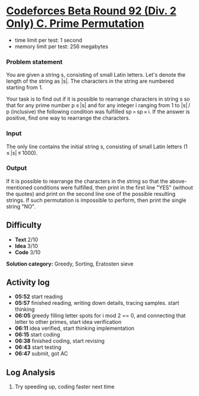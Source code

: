 # [Codeforces Beta Round 92 (Div. 2 Only) C. Prime Permutation](https://codeforces.com/contest/124/problem/C)

- time limit per test: 1 second
- memory limit per test: 256 megabytes

### Problem statement

You are given a string s, consisting of small Latin letters. Let's denote the length of the string as |s|. The characters in the string are numbered starting from 1.

Your task is to find out if it is possible to rearrange characters in string s so that for any prime number p ≤ |s| and for any integer i ranging from 1 to |s| / p (inclusive) the following condition was fulfilled sp = sp × i. If the answer is positive, find one way to rearrange the characters.

### Input

The only line contains the initial string s, consisting of small Latin letters (1 ≤ |s| ≤ 1000).

### Output

If it is possible to rearrange the characters in the string so that the above-mentioned conditions were fulfilled, then print in the first line "YES" (without the quotes) and print on the second line one of the possible resulting strings. If such permutation is impossible to perform, then print the single string "NO".

## Difficulty

- **Text** 2/10
- **Idea** 3/10
- **Code** 3/10

**Solution category:** Greedy, Sorting, Eratosten sieve

## Activity log

- **05:52** start reading
- **05:57** finished reading, writing down details, tracing samples. start thinking 
- **06:05** greedy filling letter spots for i mod 2 == 0, and connecting that letter to other primes, start idea verification
- **06:11** idea verified, start thinking implementation
- **06:15** start coding
- **06:38** finished coding, start revising
- **06:43** start testing
- **06:47** submit, got AC

## Log Analysis

1. Try speeding up, coding faster next time